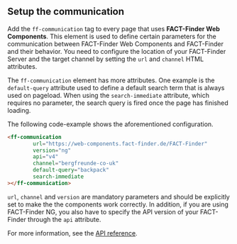 ## Setup the communication
Add the `ff-communication` tag to every page that uses
**FACT-Finder Web Components**. This element is used to define certain
parameters for the communication between FACT-Finder Web Components and FACT-Finder
and their behavior. You need to configure the location of your
FACT-Finder Server and the target channel by setting the `url` and
`channel` HTML attributes.

The `ff-communication` element has more attributes. One example is the
`default-query` attribute used to define a default search term that is
always used on pageload. When using the `search-immediate` attribute,
which requires no parameter, the search query is fired once the page has
finished loading.

The following code-example shows the aforementioned configuration.

```html
<ff-communication
        url="https://web-components.fact-finder.de/FACT-Finder"
        version="ng"
        api="v4"
        channel="bergfreunde-co-uk"
        default-query="backpack"
        search-immediate
></ff-communication>
```
`url`, `channel` and `version` are mandatory parameters and should be explicitly set to make the the components work correctly.
In addition, if you are using FACT-Finder NG, you also have to specify the API version of your FACT-Finder through the `api` attribute.

For more information, see the [API reference](/api/4.x/ff-communication#tab=api).

